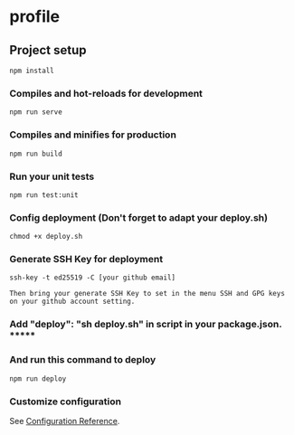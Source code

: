 # profile

## Project setup
```
npm install
```

### Compiles and hot-reloads for development
```
npm run serve
```

### Compiles and minifies for production
```
npm run build
```

### Run your unit tests
```
npm run test:unit
```

### Config deployment (Don't forget to adapt your deploy.sh)
```
chmod +x deploy.sh
```

### Generate SSH Key for deployment
```
ssh-key -t ed25519 -C [your github email]

Then bring your generate SSH Key to set in the menu SSH and GPG keys on your github account setting.
```

### Add "deploy": "sh deploy.sh" in script in your package.json. *****
### And run this command to deploy
```
npm run deploy
```

### Customize configuration
See [Configuration Reference](https://cli.vuejs.org/config/).
